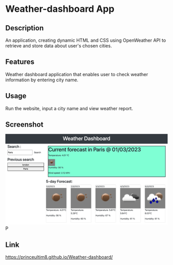 # Weather-dashboard App

## Description

An application, creating dynamic HTML and CSS using OpenWeather API to retrieve and store data about user's chosen cities.

## Features

Weather dashboard application that enables user to check weather information by entering city name.

## Usage

Run the website, input a city name and view weather report.

## Screenshot
<img src="./screencapture.png" alt="Weather Dashboard"/>P

## Link
https://princeultim8.github.io/Weather-dashboard/

